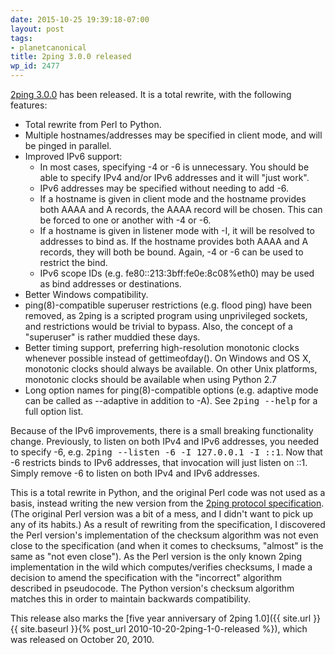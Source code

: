 ```yaml
---
date: 2015-10-25 19:39:18-07:00
layout: post
tags:
- planetcanonical
title: 2ping 3.0.0 released
wp_id: 2477
---
```

[2ping 3.0.0](https://www.finnie.org/software/2ping/) has been released. It is a total rewrite, with the following features:

  * Total rewrite from Perl to Python.
  * Multiple hostnames/addresses may be specified in client mode, and will be pinged in parallel.
  * Improved IPv6 support:
    * In most cases, specifying -4 or -6 is unnecessary. You should be able to specify IPv4 and/or IPv6 addresses and it will "just work".
    * IPv6 addresses may be specified without needing to add -6.
    * If a hostname is given in client mode and the hostname provides both AAAA and A records, the AAAA record will be chosen. This can be forced to one or another with -4 or -6.
    * If a hostname is given in listener mode with -I, it will be resolved to addresses to bind as. If the hostname provides both AAAA and A records, they will both be bound. Again, -4 or -6 can be used to restrict the bind.
    * IPv6 scope IDs (e.g. fe80::213:3bff:fe0e:8c08%eth0) may be used as bind addresses or destinations.
  * Better Windows compatibility.
  * ping(8)-compatible superuser restrictions (e.g. flood ping) have been removed, as 2ping is a scripted program using unprivileged sockets, and restrictions would be trivial to bypass. Also, the concept of a "superuser" is rather muddied these days.
  * Better timing support, preferring high-resolution monotonic clocks whenever possible instead of gettimeofday(). On Windows and OS X, monotonic clocks should always be available. On other Unix platforms, monotonic clocks should be available when using Python 2.7
  * Long option names for ping(8)-compatible options (e.g. adaptive mode can be called as --adaptive in addition to -A). See <kbd>2ping --help</kbd> for a full option list.

Because of the IPv6 improvements, there is a small breaking functionality change. Previously, to listen on both IPv4 and IPv6 addresses, you needed to specify -6, e.g. <kbd>2ping --listen -6 -I 127.0.0.1 -I ::1</kbd>. Now that -6 restricts binds to IPv6 addresses, that invocation will just listen on ::1. Simply remove -6 to listen on both IPv4 and IPv6 addresses.

This is a total rewrite in Python, and the original Perl code was not used as a basis, instead writing the new version from the [2ping protocol specification](https://github.com/rfinnie/2ping/blob/main/doc/2ping-protocol.md). (The original Perl version was a bit of a mess, and I didn't want to pick up any of its habits.) As a result of rewriting from the specification, I discovered the Perl version's implementation of the checksum algorithm was not even close to the specification (and when it comes to checksums, "almost" is the same as "not even close"). As the Perl version is the only known 2ping implementation in the wild which computes/verifies checksums, I made a decision to amend the specification with the "incorrect" algorithm described in pseudocode. The Python version's checksum algorithm matches this in order to maintain backwards compatibility.

This release also marks the [five year anniversary of 2ping 1.0]({{ site.url }}{{ site.baseurl }}{% post_url 2010-10-20-2ping-1-0-released %}), which was released on October 20, 2010.
